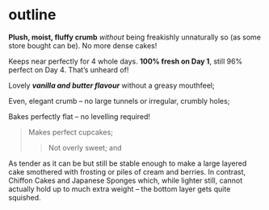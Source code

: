 # outline

**Plush, moist, fluffy crumb** _without_ being freakishly unnaturally so (as some store bought can be). No more dense cakes!

Keeps near perfectly for 4 whole days. **100% fresh on Day 1**, still 96% perfect on Day 4. That’s unheard of!

Lovely **_vanilla and butter flavour_** without a greasy mouthfeel;

Even, elegant crumb – no large tunnels or irregular, crumbly holes;

Bakes perfectly flat – no levelling required!

> Makes perfect cupcakes;
>
>> Not overly sweet; and

As tender as it can be but still be stable enough to make a large layered cake smothered with frosting or piles of cream and berries. In contrast, Chiffon Cakes and Japanese Sponges which, while lighter still, cannot actually hold up to much extra weight – the bottom layer gets quite squished.